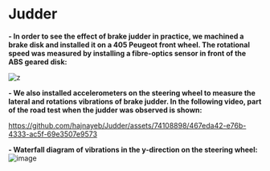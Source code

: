 # Judder
**- In order to see the effect of brake judder in practice, we machined a brake disk and installed it on a 405 Peugeot front wheel. The rotational speed was measured by installing a fibre-optics sensor in front of the ABS geared disk:**

![z](https://github.com/hajnayeb/Judder/assets/74108898/4ee2fdb0-6e49-45bb-a43d-053662405339)

**- We also installed accelerometers on the steering wheel to measure the lateral and rotations vibrations of brake judder. In the following video, part of the road test when the judder was observed is shown:**

https://github.com/hajnayeb/Judder/assets/74108898/467eda42-e76b-4333-ac5f-69e3507e9573

**- Waterfall diagram of vibrations in the y-direction on the steering wheel:**
![image](https://github.com/hajnayeb/Judder/assets/74108898/1aecac6c-d06a-45e5-8f4e-166159953dbb)
